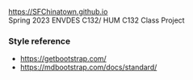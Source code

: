 https://SFChinatown.github.io<br />
Spring 2023 ENVDES C132/ HUM C132 Class Project

### Style reference
* https://getbootstrap.com/
* https://mdbootstrap.com/docs/standard/
